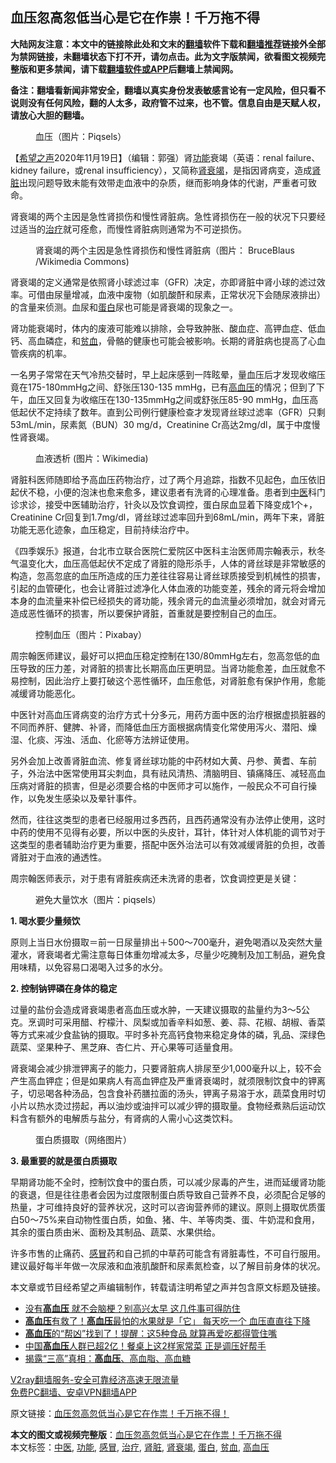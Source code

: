  <h2>血压忽高忽低当心是它在作祟！千万拖不得</h2> <p class="notice"><b>大陆网友注意：本文中的链接除此处和文末的<a href="https://github.com/bannedbook/fanqiang" >翻墙</a>软件下载和<a href="https://github.com/killgcd/justmysocks/blob/master/README.md">翻墙推荐</a>链接外全部为禁网链接，未翻墙状态下打不开，请勿点击。此为文字版禁闻，欲看图文视频完整版和更多禁闻，请下载<a href="https://github.com/bannedbook/fanqiang">翻墙软件或APP</a>后翻墙上禁闻网。</p><p>备注：翻墙看新闻非常安全，翻墙以真实身份发表敏感言论有一定风险，但只看不说则没有任何风险，翻的人太多，政府管不过来，也不管。信息自由是天赋人权，请放心大胆的翻墙。</b></p>  <div class="entry"> <figure><figcaption>血压（图片：Piqsels）</figcaption></figure> <p>【<span class='wp_keywordlink_affiliate'><a href="https://www.soundofhope.org" title="希望之声" target="_blank">希望之声</a></span>2020年11月19日】（编辑：郭强）肾<a href="https://www.bannedbook.org/bnews/tag/%E5%8A%9F%E8%83%BD/" class="st_tag internal_tag" rel="tag" title="标签 功能 下的日志">功能</a>衰竭（英语：renal failure、kidney failure，或renal insufficiency），又简称<a href="https://www.bannedbook.org/bnews/tag/%E8%82%BE%E8%A1%B0%E7%AB%AD/" class="st_tag internal_tag" rel="tag" title="标签 肾衰竭 下的日志">肾衰竭</a>，是指因肾病变，造成<a href="https://www.bannedbook.org/bnews/tag/%e8%82%be%e8%84%8f/" class="st_tag internal_tag" rel="tag" title="标签 肾脏 下的日志">肾脏</a>出现问题导致未能有效带走血液中的杂质，继而影响身体的代谢，严重者可致命。</p> <p>肾衰竭的两个主因是急性肾损伤和慢性肾脏病。急性肾损伤在一般的状况下只要经过适当的<a href="https://www.bannedbook.org/bnews/tag/%e6%b2%bb%e7%96%97/" class="st_tag internal_tag" rel="tag" title="标签 治疗 下的日志">治疗</a>就可痊愈，而慢性肾脏病则通常为不可逆损伤。</p> <figure><figcaption>肾衰竭的两个主因是急性肾损伤和慢性肾脏病（图片： BruceBlaus /Wikimedia Commons)</figcaption></figure> <p>肾衰竭的定义通常是依照肾小球滤过率（GFR）决定，亦即肾脏中肾小球的滤过效率。可借由尿量增减，血液中废物（如肌酸酐和尿素，正常状况下会随尿液排出）的含量来侦测。血尿和<a href="https://www.bannedbook.org/bnews/tag/%E8%9B%8B%E7%99%BD/" class="st_tag internal_tag" rel="tag" title="标签 蛋白 下的日志">蛋白</a>尿也可能是肾衰竭的现象之一。</p> <p>肾功能衰竭时，体内的废液可能难以排除，会导致肿胀、酸血症、高钾血症、低血钙、高血磷症，和<a href="https://www.bannedbook.org/bnews/tag/%E8%B4%AB%E8%A1%80/" class="st_tag internal_tag" rel="tag" title="标签 贫血 下的日志">贫血</a>，骨骼的健康也可能会被影响。长期的肾脏病也提高了心血管疾病的机率。</p> <p>一名男子常常在天气冷热交替时，早上起床感到一阵眩晕，量血压后才发现收缩压竟在175-180mmHg之间、舒张压130-135 mmHg，已有<a href="https://www.bannedbook.org/bnews/tag/%e9%ab%98%e8%a1%80%e5%8e%8b/" class="st_tag internal_tag" rel="tag" title="标签 高血压 下的日志">高血压</a>的情况；但到了下午，血压又回复为收缩压在130-135mmHg之间或舒张压85-90 mmHg，血压高低起伏不定持续了数年。直到公司例行健康检查才发现肾丝球过滤率（GFR）只剩53mL/min，尿素氮（BUN）30 mg/d，Creatinine Cr高达2mg/dl，属于中度慢性肾衰竭。</p>  <figure><figcaption>血液透析 (图片：Wikimedia)</figcaption></figure> <p>肾脏科医师随即给予高血压药物治疗，过了两个月追踪，指数不见起色，血压依旧起伏不稳，小便的泡沫也愈来愈多，建议患者有洗肾的心理准备。患者到<a href="https://www.bannedbook.org/bnews/tag/%e4%b8%ad%e5%8c%bb/" class="st_tag internal_tag" rel="tag" title="标签 中医 下的日志">中医</a>科门诊求诊，接受中医辅助治疗，针灸以及饮食调控，蛋白尿血显着下降变成1个+，Creatinine Cr回复到1.7mg/dl，肾丝球过滤率回升到68mL/min，两年下来，肾脏功能无恶化迹象，血压稳定，目前持续治疗中。</p> <p>《四季娱乐》报道，台北市立联合医院仁爱院区中医科主治医师周宗翰表示，秋冬气温变化大，血压高低起伏不定成了肾脏的隐形杀手，人体的肾丝球是非常敏感的构造，忽高忽底的血压所造成的压力差往往容易让肾丝球质接受到机械性的损害，引起的血管硬化，也会让肾脏过滤净化人体血液的功能变差，残余的肾元将会增加本身的血流量来补偿已经损失的肾功能，残余肾元的血流量必须增加，就会对肾元造成恶性循环的损害，所以要保护肾脏，首重就是要控制自己的血压。</p> <figure><figcaption>控制血压（图片：Pixabay）</figcaption></figure> <p>周宗翰医师建议，最好可以把血压稳定控制在130/80mmHg左右，忽高忽低的血压导致的压力差，对肾脏的损害比长期高血压更明显。当肾功能愈差，血压就愈不易控制，因此治疗上要打破这个恶性循环，血压愈低，对肾脏愈有保护作用，愈能减缓肾功能恶化。</p> <p>中医针对高血压肾病变的治疗方式十分多元，用药方面中医的治疗根据虚损脏器的不同而养肝、健脾、补肾，而降低血压方面根据病情变化常使用泻火、潜阳、燥湿、化痰、泻浊、活血、化瘀等方法辨证使用。</p> <p>另外会加上改善肾脏血流、修复肾丝球功能的中药材如大黄、丹参、黄耆、车前子，外治法中医常使用耳尖刺血，具有祛风清热、清脑明目、镇痛降压、减轻高血压病对肾脏的损害，但是必须要合格的中医师才可以施作，一般民众不可自行操作，以免发生感染以及晕针事件。</p>  <p>然而，往往这类型的患者已经服用过多西药，且西药通常没有办法停止使用，这时中药的使用不见得有必要，所以中医的头皮针，耳针，体针对人体机能的调节对于这类型的患者辅助治疗更为重要，搭配中医外治法可以有效减缓肾脏的负担，改善肾脏对于血液的通透性。</p> <p>周宗翰医师表示，对于患有肾脏疾病还未洗肾的患者，饮食调控更是关键：</p> <figure><figcaption>避免大量饮水（图片：piqsels）</figcaption></figure> <p><strong>1. 喝水要少量频饮</strong></p> <p>原则上当日水份摄取＝前一日尿量排出＋500～700毫升，避免喝酒以及突然大量灌水，肾衰竭者尤需注意每日体重勿增减太多，尽量少吃腌制及加工制品，避免食用味精，以免容易口渴喝入过多的水分。</p> <p><strong>2. 控制钠钾磷在身体的稳定</strong></p>  <p>过量的盐份会造成肾衰竭患者高血压或水肿，一天建议摄取的盐量约为3～5公克。烹调时可采用醋、柠檬汁、凤梨或加香辛料如葱、姜、蒜、花椒、胡椒、香菜等方式来减少食盐钠的摄取。平时多补充高钙食物来稳定身体的磷，乳品、深绿色蔬菜、坚果种子、黑芝麻、杏仁片、开心果等可适量食用。</p> <p>肾衰竭会减少排泄钾离子的能力，只要肾脏病人排尿至少1,000毫升以上，较不会产生高血钾症；但是如果病人有高血钾症及严重肾衰竭时，就须限制饮食中的钾离子，切忌喝各种汤品，包含食补药膳拉面的汤头，钾离子易溶于水，蔬菜食用时切小片以热水烫过捞起，再以油炒或油拌可以减少钾的摄取量。食物经煮熟后运动饮料含有额外的电解质与盐分，有肾病的人需小心这类饮料。</p> <figure><figcaption>蛋白质摄取（网络图片）</figcaption></figure> <p><strong>3. 最重要的就是蛋白质摄取</strong></p> <p>早期肾功能不全时，控制饮食中的蛋白质，可以减少尿毒的产生，进而延缓肾功能的衰退，但是往往患者会因为过度限制蛋白质导致自己营养不良，必须配合足够的热量，才可维持良好的营养状况，这时可以咨询营养师的建议。原则上摄取优质蛋白50～75%来自动物性蛋白质，如鱼、猪、牛、羊等肉类、蛋、牛奶混和食用，其余的蛋白质由米、面粉及其制品、蔬菜、水果供给。</p> <p>许多市售的止痛药、<a href="https://www.bannedbook.org/bnews/tag/%E6%84%9F%E5%86%92/" class="st_tag internal_tag" rel="tag" title="标签 感冒 下的日志">感冒</a>药和自己抓的中草药可能含有肾脏毒性，不可自行服用。建议最好每半年做一次尿液和血液肌酸酐和尿素氮检查，以了解目前身体的状况。</p>  <p>本文章或节目经希望之声编辑制作，转载请注明希望之声并包含原文标题及链接。</p> <ul class='op-related-articles' title='相关阅读'> <li><a href='https://www.bannedbook.org/bnews/health/20201119/1433285.html' target='_blank'>没有<b>高血压</b> 就不会脑梗？别高兴太早 这几件事可得防住</a></li> <li><a href='https://www.bannedbook.org/bnews/health/20201117/1432292.html' target='_blank'><b>高血压</b>有救了！<b>高血压</b>最怕的水果就是「它」 每天吃一个 血压直直往下降</a></li> <li><a href='https://www.bannedbook.org/bnews/health/20201115/1431417.html' target='_blank'><b>高血压</b>的“帮凶”找到了！提醒：这5种食品 就算再爱吃都得管住嘴</a></li> <li><a href='https://www.bannedbook.org/bnews/health/20201115/1431263.html' target='_blank'>中国<b>高血压</b>人群已超2亿！餐桌上这2样家常菜 正是调压好帮手</a></li> <li><a href='https://www.bannedbook.org/bnews/health/20201115/1431258.html' target='_blank'>揭露“三高”真相：<b>高血压</b>、高血脂、高血糖</a></li> </ul> <p class="texttj"> <a href="https://www.bannedbook.org/forum23/topic22702.html" target="_blank">V2ray翻墙服务-安全可靠经济高速无限流量</a><br/> <a href="https://github.com/bannedbook/fanqiang/wiki/%E7%A6%81%E9%97%BB%E7%BD%91%E5%AE%89%E5%8D%93%E7%BF%BB%E5%A2%99%E6%96%B0%E9%97%BBAPP" target="_blank">免费PC翻墙、安卓VPN翻墙APP</a></p><p>原文链接：<a class="src_link"  href="https://www.soundofhope.org/post/444577" target="_blank">血压忽高忽低当心是它在作祟！千万拖不得！</a></p><a name='sharetosocial'></a>       <div><b>本文的图文或视频完整版</b>：<a href='https://www.bannedbook.org/bnews/comments/20201120/1434141.html'>血压忽高忽低当心是它在作祟！千万拖不得</a></div>  </div><!--END ENTRY--> <div class="postfooter"> <div>本文标签：<a href="https://www.bannedbook.org/bnews/tag/%e4%b8%ad%e5%8c%bb/" rel="tag">中医</a>, <a href="https://www.bannedbook.org/bnews/tag/%E5%8A%9F%E8%83%BD/" rel="tag">功能</a>, <a href="https://www.bannedbook.org/bnews/tag/%E6%84%9F%E5%86%92/" rel="tag">感冒</a>, <a href="https://www.bannedbook.org/bnews/tag/%e6%b2%bb%e7%96%97/" rel="tag">治疗</a>, <a href="https://www.bannedbook.org/bnews/tag/%e8%82%be%e8%84%8f/" rel="tag">肾脏</a>, <a href="https://www.bannedbook.org/bnews/tag/%E8%82%BE%E8%A1%B0%E7%AB%AD/" rel="tag">肾衰竭</a>, <a href="https://www.bannedbook.org/bnews/tag/%E8%9B%8B%E7%99%BD/" rel="tag">蛋白</a>, <a href="https://www.bannedbook.org/bnews/tag/%E8%B4%AB%E8%A1%80/" rel="tag">贫血</a>, <a href="https://www.bannedbook.org/bnews/tag/%e9%ab%98%e8%a1%80%e5%8e%8b/" rel="tag">高血压</a></div>  </div><!--END POSTFOOTER--> 